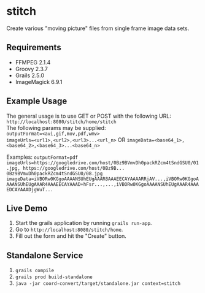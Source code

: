 # stitch
Create various "moving picture" files from single frame image data sets.


## Requirements
* FFMPEG 2.1.4
* Groovy 2.3.7
* Grails 2.5.0
* ImageMagick 6.9.1


## Example Usage
The general usage is to use GET or POST with the following URL: `http://localhost:8080/stitch/home/stitch` <br>
The following params may be supplied: <br>
`outputFormat=<avi,gif,mov,pdf,wmv>` <br>
`imageUrls=<url1>,<url2>,<url3>...<url_n>` OR `imageData=<base64_1>,<base64_2>,<base64_3>...<base64_n>` <br>

Examples:
`outputFormat=pdf` <br>
`imageUrls=https://googledrive.com/host/0Bz9BVmvDh0packRZcm4tSndGSU0/01.jpg, https://googledrive.com/host/0Bz9B... 0Bz9BVmvDh0packRZcm4tSndGSU0/08.jpg` <br>
`imageData=iVBORw0KGgoAAAANSUhEUgAAAR8AAAEECAYAAAARRjAV...,iVBORw0KGgoAAAANSUhEUgAAAR4AAAEECAYAAAD+hFsr...,...,iVBORw0KGgoAAAANSUhEUgAAAR4AAAEDCAYAAADjgWuT...` <br>


## Live Demo
1. Start the grails application by running `grails run-app`.
2. Go to `http://localhost:8080/stitch/home`.
3. Fill out the form and hit the "Create" button.


## Standalone Service
1. `grails compile`
2. `grails prod build-standalone`
3. `java -jar coord-convert/target/standalone.jar context=stitch`
